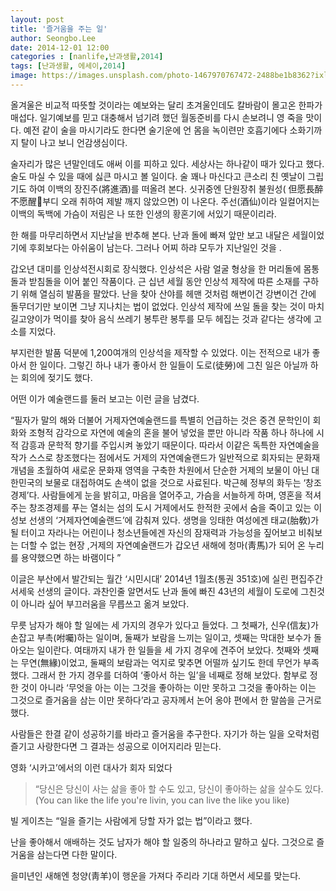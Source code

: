 ```yaml
---
layout: post
title: '즐거움을 주는 일'
author: Seongbo.Lee
date: 2014-12-01 12:00
categories : [nanlife,난과생활,2014]
tags: [난과생활, 에세이,2014]
image: https://images.unsplash.com/photo-1467970767472-2488be1b8362?ixlib=rb-1.2.1&ixid=eyJhcHBfaWQiOjEyMDd9&auto=format&fit=crop&w=933&q=70
---
```


올겨울은 비교적 따뜻할 것이라는 예보와는 달리 초겨울인데도 칼바람이 몰고온 한파가 매섭다. 일기예보를 믿고 대충해서 넘기려 했던 월동준비를 다시 손보려니 영 죽을 맛이다. 예전 같이 술을 마시기라도 한다면 술기운에 언 몸을 녹이련만 호흡기에다 소화기까지 탈이 나고 보니 언감생심이다.

술자리가 많은 년말인데도 애써 이를 피하고 있다. 세상사는 하나같이 때가 있다고 했다. 술도 마실 수 있을 때에 싫큰 마시고 볼 일이다. 술 꽤나 마신다고 큰소리 친 옛날이 그립기도 하여 이백의 장진주(將進酒)를 떠올려 본다. 싯귀중엔 단원장취 불원성( 但愿長醉 不愿醒부디 오래 취하여 제발 깨지 않았으면) 이 나온다. 주선(酒仙)이라 일컬어지는 이백의 독백에 가슴이 저림은 나 또한 인생의 황혼기에 서있기 때문이리라.

한 해를 마무리하면서 지난날을 반추해 본다. 난과 돌에 빠져 앞만 보고 내달은 세월이었기에 후회보다는 아쉬움이 남는다. 그러나 어찌 하랴 모두가 지난일인 것을 .

갑오년 대미를 인상석전시회로 장식했다. 인상석은 사람 얼굴 형상을 한 머리돌에 몸통돌과 받침돌을 이어 붙인 작품이다. 근 십년 세월 동안 인상석 제작에 따른 소재를 구하기 위해 열심히 발품을 팔았다. 난을 찾아 산야를 헤맨 것처럼 해변이건 강변이건 간에 돌무더기만 보이면 그냥 지나치는 법이 없었다. 인상석 제작에 쓰일 돌을 찾는 것이 마치 길고양이가 먹이를 찾아 음식 쓰레기 봉투란 봉투를 모두 헤집는 것과 같다는 생각에 고소를 지었다.

부지런한 발품 덕분에 1,200여개의 인상석을 제작할 수 있었다. 이는 전적으로 내가 좋아서 한 일이다. 그렇긴 하나 내가 좋아서 한 일들이 도로(徒勞)에 그친 일은 아닐까 하는 회의에 젖기도 했다.

어떤 이가 예술랜드를 둘러 보고는 이런 글을 남겼다.

“필자가 말의 해와 더불어 거제자연예술랜드를 특별히 언급하는 것은 중견 문학인이 회화와 조형적 감각으로 자연에 예술의 혼을 불어 넣었을 뿐만 아니라 작품 하나 하나에 시적 감흥과 문학적 향기를 주입시켜 놓았기 때문이다. 따라서 이같은 독특한 자연예술을 작가 스스로 창조했다는 점에서도 거제의 자연예술랜드가 일반적으로 회자되는 문화재 개념을 초월하여 새로운 문화재 영역을 구축한 차원에서 단순한 거제의 보물이 아닌 대한민국의 보물로 대접하여도 손색이 없을 것으로 사료된다. 박근혜 정부의 화두는 ‘창조경제’다. 사람들에게 눈을 밝히고, 마음을 열어주고, 가슴을 서늘하게 하며, 영혼을 적셔주는 창조경제를 푸는 열쇠는 섬의 도시 거제에서도 한적한 곳에서 숨을 죽이고 있는 이성보 선생의 ‘거제자연예술랜드’에 감춰져 있다. 생명을 잉태한 여성에겐 태교(胎敎)가 될 터이고 자라나는 어린이나 청소년들에겐 자신의 잠재력과 가능성을 짚어보고 비춰보는 더할 수 없는 현장 ,거제의 자연예술랜드가 갑오년 새해에 청마(靑馬)가 되어 온 누리를 용약했으면 하는 바램이다 ”

이글은 부산에서 발간되는 월간 ‘시민시대’ 2014년 1월초(통권 351호)에 실린 편집주간 서세욱 선생의 글이다. 과찬인줄 알면서도 난과 돌에 빠진 43년의 세월이 도로에 그친것이 아니라 싶어 부끄러움을 무릅쓰고 옮겨 보았다. 

무릇 남자가 해야 할 일에는 세 가지의 경우가 있다고 들었다. 그 첫째가, 신우(信友)가 손잡고 부촉(咐囑)하는 일이며, 둘째가 보람을 느끼는 일이고, 셋째는 막대한 보수가 돌아오는 일이란다. 여태까지 내가 한 일들을 세 가지 경우에 견주어 보았다. 첫째와 셋째는 무연(無緣)이었고, 둘째의 보람과는 억지로 맟추면 어떨까 싶기도 한데 무언가 부족했다. 그래서 한 가지 경우를 더하여 ‘좋아서 하는 일’을 네째로 정해 보았다. 함부로 정한 것이 아니라 ‘무엇을 아는 이는 그것을 좋아하는 이만 못하고 그것을 좋아하는 이는 그것으로 즐거움을 삼는 이만 못하다’라고 공자께서 논어 옹야 편에서 한 말씀을 근거로 했다.

사람들은 한결 같이 성공하기를 바라고 즐거움을 추구한다. 자기가 하는 일을 오락처럼 즐기고 사랑한다면 그 결과는 성공으로 이어지리라 믿는다.

영화 ‘시카고’에서의 이런 대사가 회자 되었다
 
 > “당신은 당신이 사는 삶을 좋아 할 수도 있고, 당신이 좋아하는 삶을 살수도 있다.(You can like the life you're livin, you can live the like you like) 

빌 게이츠는 “일을 즐기는 사람에게 당할 자가 없는 법”이라고 했다.

난을 좋아해서 애배하는 것도 남자가 해야 할 일중의 하나라고 말하고 싶다. 그것으로 즐거움을 삼는다면 다한 말이다.

을미년인 새해엔 청양(靑羊)이 행운을 가져다 주리라 기대 하면서 세모를 맞는다.
